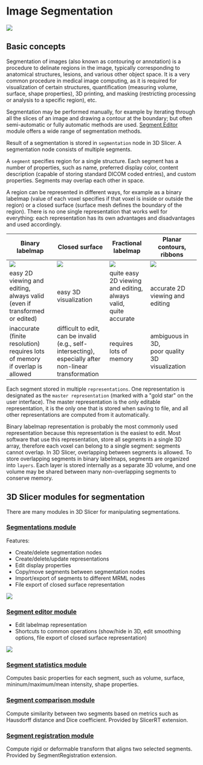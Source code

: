 # Image Segmentation

![](https://github.com/Slicer/Slicer/releases/download/docs-resources/image_segmentation_views.png)

## Basic concepts

Segmentation of images (also known as contouring or annotation) is a procedure to delinate regions in the image, typically corresponding to anatomical structures, lesions, and various other object space. 
It is a very common procedure in medical image computing, as it is required for visualization of certain structures, quantification (measuring volume, surface, shape properties), 3D printing, and masking (restricting processing or analysis to a specific region), etc.

Segmentation may be performed manually, for example by iterating through all the slices of an image and drawing a contour at the boundary; but often semi-automatic or fully automatic methods are used. [Segment Editor](module_SegmentEditor) module offers a wide range of segmentation methods.

Result of a segmentation is stored in `segmentation` node in 3D Slicer. A segmentation node consists of multiple segments.

A `segment` specifies region for a single structure. Each segment has a number of properties, such as name, preferred display color, content description (capable of storing standard DICOM coded entries), and custom properties. Segments may overlap each other in space.

A region can be represented in different ways, for example as a binary labelmap (value of each voxel specifies if that voxel is inside or outside the region) or a closed surface (surface mesh defines the boundary of the region). There is no one single representation that works well for everything: each representation has its own advantages and disadvantages and used accordingly.

| Binary labelmap                                                               | Closed surface                                                                                          | Fractional labelmap                                             | Planar contours, ribbons                       |
|-------------------------------------------------------------------------------|---------------------------------------------------------------------------------------------------------|-----------------------------------------------------------------|------------------------------------------------|
| ![](https://github.com/Slicer/Slicer/releases/download/docs-resources/image_segmentation_binary_labelmap.png)                                         | ![](https://github.com/Slicer/Slicer/releases/download/docs-resources/image_segmentation_closed_surface.png)                                                                    | ![](https://github.com/Slicer/Slicer/releases/download/docs-resources/image_segmentation_fractional_labelmap.png)                       | ![](https://github.com/Slicer/Slicer/releases/download/docs-resources/image_segmentation_planar_contour_ribbon.png)    |
| easy 2D viewing and editing, <br>always valid (even if<br>transformed or edited)     | easy 3D visualization                                                                                   | quite easy 2D viewing<br>and editing,<br>always valid,<br>quite accurate | accurate 2D viewing and editing                |
| inaccurate (finite resolution)<br>requires lots of memory<br>if overlap is allowed | difficult to edit,<br>can be invalid<br>(e.g., self-intersecting),<br>especially after non-linear<br>transformation | requires lots of memory                                         | ambiguous in 3D,<br>poor quality<br>3D visualization |

[comment]: <> (This is table was created and can be edited at https://tableconvert.com/)

Each segment stored in multiple `representations`. One representation is designated as the `master representation` (marked with a "gold star" on the user interface). The master representation is the only editable representation, it is the only one that is stored when saving to file, and all other representations are computed from it automatically.

Binary labelmap representation is probably the most commonly used representation because this representation is the easiest to edit. Most software that use this representation, store all segments in a single 3D array, therefore each voxel can belong to a single segment: segments cannot overlap. In 3D Slicer, overlapping between segments is allowed. To store overlapping segments in binary labelmaps, segments are organized into `layers`. Each layer is stored internally as a separate 3D volume, and one volume may be shared between many non-overlapping segments to conserve memory.

## 3D Slicer modules for segmentation

There are many modules in 3D Slicer for manipulating segmentations.

### [Segmentations module](modules/module_segmentations)

Features:
- Create/delete segmentation nodes
- Create/delete/update representations
- Edit display properties
- Copy/move segments between segmentation nodes
- Import/export of segments to different MRML nodes
- File export of closed surface representation

![](https://github.com/Slicer/Slicer/releases/download/docs-resources/image_segmentation_segmentations_module.png)

### [Segment editor module](modules/module_segmenteditor)

- Edit labelmap representation
- Shortcuts to common operations (show/hide in 3D, edit smoothing options, file export of closed surface representation)

![](https://github.com/Slicer/Slicer/releases/download/docs-resources/image_segmentation_segment_editor_module.png)

### [Segment statistics module](modules/module_segmentstatistics)

Computes basic properties for each segment, such as volume, surface, mininum/maximum/mean intensity, shape properties.

### [Segment comparison module](https://www.slicer.org/wiki/Documentation/Nightly/Modules/SegmentComparison)

Compute similarity between two segments based on metrics such as Hausdorff distance and Dice coefficient. Provided by SlicerRT extension.

### [Segment registration module](https://github.com/SlicerRt/SegmentRegistration)

Compute rigid or deformable transform that aligns two selected segments. Provided by SegmentRegistration extension.

